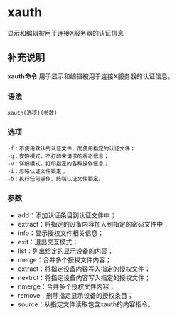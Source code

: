 # xauth

显示和编辑被用于连接X服务器的认证信息

## 补充说明

**xauth命令** 用于显示和编辑被用于连接X服务器的认证信息。

### 语法

```text
xauth(选项)(参数)
```

### 选项

```text
-f：不使用默认的认证文件，而使用指定的认证文件；
-q：安静模式，不打印未请求的状态信息；
-v：详细模式，打印指定的各种操作信息；
-i：忽略认证文件锁定；
-b：执行任何操作，终端认证文件锁定。
```

### 参数

* add：添加认证条目到认证文件中；
* extract：将指定的设备内容加入到指定的密码文件中；
* info：显示授权文件相关信息；
* exit：退出交互模式；
* list：列出给定的显示设备的内容；
* merge：合并多个授权文件内容；
* extract：将指定设备内容写入指定的授权文件；
* nextrct：将指定设备内容写入指定的授权文件；
* nmerge：合并多个授权文件内容；
* remove：删除指定显示设备的授权条目；
* source：从指定文件读取包含xauth的内容指令。

